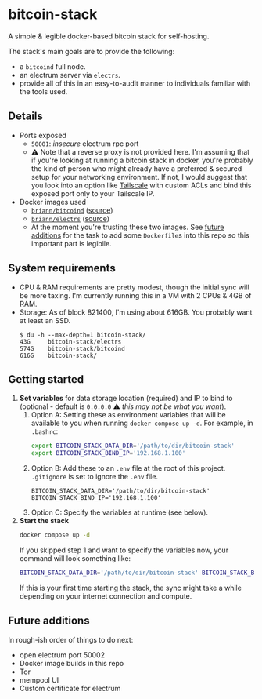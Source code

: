 # bitcoin-stack

A simple & legible docker-based bitcoin stack for self-hosting.

The stack's main goals are to provide the following:
- a `bitcoind` full node.
- an electrum server via `electrs`.
- provide all of this in an easy-to-audit manner to individuals familiar with the tools used.

## Details
- Ports exposed
  - `50001`: *insecure* electrum rpc port
  - :warning: Note that a reverse proxy is not provided here. I'm assuming that if you're looking at running a bitcoin stack in docker, you're probably the kind of person who might already have a preferred & secured setup for your networking environment. If not, I would suggest that you look into an option like [Tailscale](https://tailscale.com/) with custom ACLs and bind this exposed port only to your Tailscale IP.
- Docker images used
  - [`briann/bitcoind`](https://hub.docker.com/repository/docker/briann/bitcoind) ([source](https://github.com/briann/docker-bitcoind))
  - [`briann/electrs`](https://hub.docker.com/repository/docker/briann/electrs) ([source](https://github.com/briann/electrs))
  - At the moment you're trusting these two images. See [future additions](#future-additions) for the task to add some `Dockerfile`s into this repo so this important part is legibile.

## System requirements
- CPU & RAM requirements are pretty modest, though the initial sync will be more taxing. I'm currently running this in a VM with 2 CPUs & 4GB of RAM.
- Storage: As of block 821400, I'm using about 616GB. You probably want at least an SSD.
    ```
    $ du -h --max-depth=1 bitcoin-stack/
    43G     bitcoin-stack/electrs
    574G    bitcoin-stack/bitcoind
    616G    bitcoin-stack/
    ```

## Getting started
1. **Set variables** for data storage location (required) and IP to bind to (optional - default is `0.0.0.0` ⚠️ *this may not be what you want*).
    1. Option A: Setting these as environment variables that will be available to you when running `docker compose up -d`. For example, in `.bashrc`:
        ```bash
        export BITCOIN_STACK_DATA_DIR='/path/to/dir/bitcoin-stack'
        export BITCOIN_STACK_BIND_IP='192.168.1.100'
        ```
    2. Option B: Add these to an `.env` file at the root of this project. `.gitignore` is set to ignore the `.env` file.
        ```
        BITCOIN_STACK_DATA_DIR='/path/to/dir/bitcoin-stack'
        BITCOIN_STACK_BIND_IP='192.168.1.100'
        ```
    3. Option C: Specify the variables at runtime (see below).
1. **Start the stack**
    ```bash
    docker compose up -d
    ```
    If you skipped step 1 and want to specify the variables now, your command will look something like:
    ```bash
    BITCOIN_STACK_DATA_DIR='/path/to/dir/bitcoin-stack' BITCOIN_STACK_BIND_IP='192.168.1.100' docker compose up -d
    ```
    If this is your first time starting the stack, the sync might take a while depending on your internet connection and compute.

## Future additions
In rough-ish order of things to do next:
- open electrum port 50002
- Docker image builds in this repo
- Tor
- mempool UI
- Custom certificate for electrum